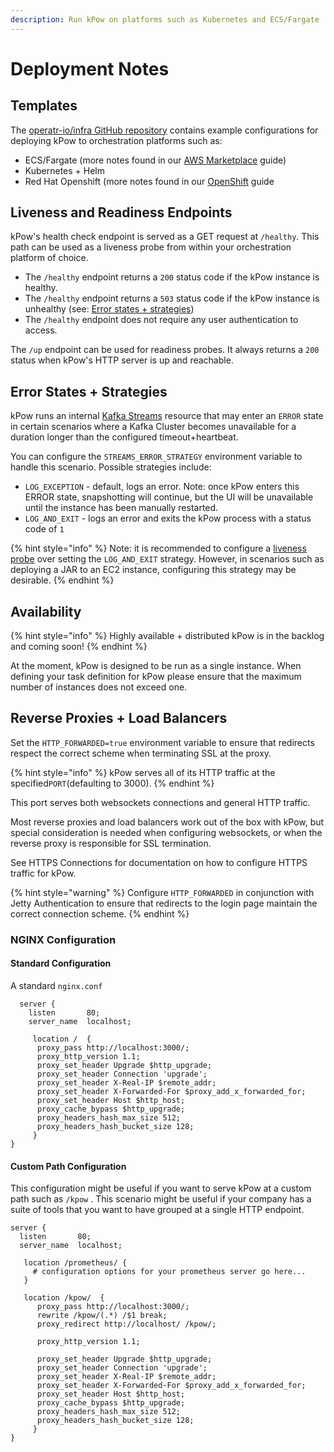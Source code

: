 ```yaml
---
description: Run kPow on platforms such as Kubernetes and ECS/Fargate
---
```


# Deployment Notes

## Templates

The [operatr-io/infra GitHub repository](https://github.com/operatr-io/infra) contains example configurations for deploying kPow to orchestration platforms such as:

* ECS/Fargate \(more notes found in our [AWS Marketplace](aws-marketplace.md) guide\)
* Kubernetes + Helm
* Red Hat Openshift \(more notes found in our [OpenShift](openshift.md) guide

## Liveness and Readiness Endpoints

kPow's health check endpoint is served as a GET request at `/healthy`. This path can be used as a liveness probe from within your orchestration platform of choice.

* The `/healthy` endpoint returns a `200` status code if the kPow instance is healthy. 
* The `/healthy` endpoint returns a `503` status code if the kPow instance is unhealthy \(see: [Error states + strategies](deployment-notes.md#error-states-strategies)\)
* The `/healthy` endpoint does not require any user authentication to access. 

The `/up` endpoint can be used for readiness probes. It always returns a `200` status when kPow's HTTP server is up and reachable.

## Error States + Strategies

kPow runs an internal [Kafka Streams](https://kafka.apache.org/documentation/streams/) resource that may enter an `ERROR` state in certain scenarios where a Kafka Cluster becomes unavailable for a duration longer than the configured timeout+heartbeat. 

You can configure the `STREAMS_ERROR_STRATEGY` environment variable to handle this scenario. Possible strategies include:

* `LOG_EXCEPTION` - default, logs an error. Note: once kPow enters this ERROR state, snapshotting will continue, but the UI will be unavailable until the instance has been manually restarted.
* `LOG_AND_EXIT` - logs an error and exits the kPow process with a status code of `1`

{% hint style="info" %}
Note: it is recommended to configure a [liveness probe](deployment-notes.md#liveness-and-readiness-endpoints) over setting the `LOG_AND_EXIT` strategy. However, in scenarios such as deploying a JAR to an EC2 instance, configuring this strategy may be desirable.
{% endhint %}

## Availability

{% hint style="info" %}
Highly available + distributed kPow is in the backlog and coming soon!
{% endhint %}

At the moment, kPow is designed to be run as a single instance. When defining your task definition for kPow please ensure that the maximum number of instances does not exceed one.

## Reverse Proxies + Load Balancers

Set the `HTTP_FORWARDED=true` environment variable to ensure that redirects respect the correct scheme when terminating SSL at the proxy.

{% hint style="info" %}
kPow serves all of its HTTP traffic at the specified`PORT`\(defaulting to 3000\). 
{% endhint %}

This port serves both websockets connections and general HTTP traffic.

Most reverse proxies and load balancers work out of the box with kPow, but special consideration is needed when configuring websockets, or when the reverse proxy is responsible for SSL termination.

See HTTPS Connections for documentation on how to configure HTTPS traffic for kPow.

{% hint style="warning" %}
Configure `HTTP_FORWARDED` in conjunction with Jetty Authentication to ensure that redirects to the login page maintain the correct connection scheme.
{% endhint %}

### NGINX Configuration

#### Standard Configuration 

A standard `nginx.conf` 

```text
  server {
    listen       80;
    server_name  localhost;

     location /  {
      proxy_pass http://localhost:3000/;
      proxy_http_version 1.1;
      proxy_set_header Upgrade $http_upgrade;
      proxy_set_header Connection 'upgrade';
      proxy_set_header X-Real-IP $remote_addr;
      proxy_set_header X-Forwarded-For $proxy_add_x_forwarded_for;
      proxy_set_header Host $http_host;
      proxy_cache_bypass $http_upgrade;
      proxy_headers_hash_max_size 512;
      proxy_headers_hash_bucket_size 128;
     }
}
```

#### Custom Path Configuration

This configuration might be useful if you want to serve kPow at a custom path such as `/kpow` . This scenario might be useful if your company has a suite of tools that you want to have grouped at a single HTTP endpoint.

```text
server {
  listen       80;
  server_name  localhost;

   location /prometheus/ { 
     # configuration options for your prometheus server go here...
   }

   location /kpow/  {
      proxy_pass http://localhost:3000/;
      rewrite /kpow/(.*) /$1 break;
      proxy_redirect http://localhost/ /kpow/;

      proxy_http_version 1.1;

      proxy_set_header Upgrade $http_upgrade;
      proxy_set_header Connection 'upgrade';
      proxy_set_header X-Real-IP $remote_addr;
      proxy_set_header X-Forwarded-For $proxy_add_x_forwarded_for;
      proxy_set_header Host $http_host;
      proxy_cache_bypass $http_upgrade;
      proxy_headers_hash_max_size 512;
      proxy_headers_hash_bucket_size 128;
     }
}
```



